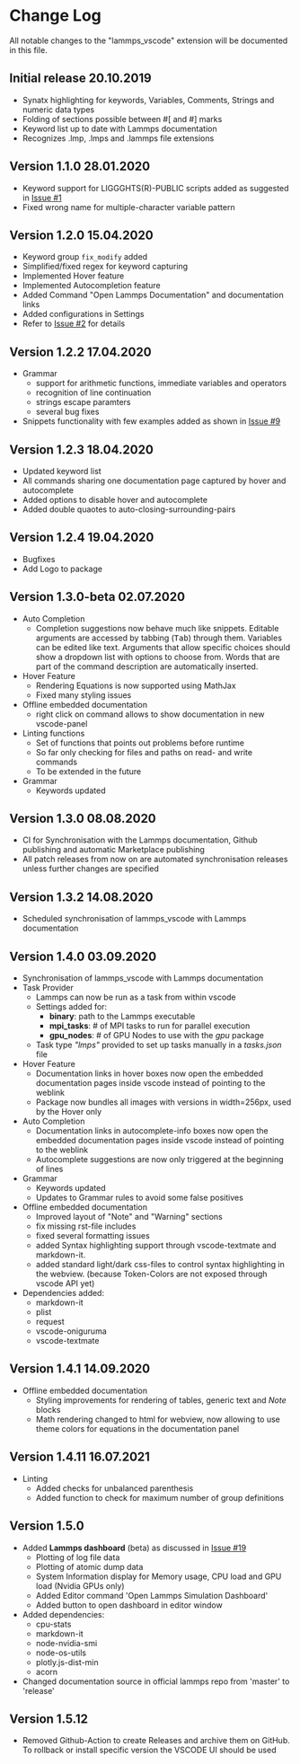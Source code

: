 # Change Log

All notable changes to the "lammps_vscode" extension will be documented in this file.

## Initial release 20.10.2019
- Synatx highlighting for keywords, Variables, Comments, Strings and numeric data types
- Folding of sections possible between #[ and #] marks
- Keyword list up to date with Lammps documentation
- Recognizes .lmp, .lmps and .lammps file extensions

## Version 1.1.0 28.01.2020
 - Keyword support for LIGGGHTS(R)-PUBLIC scripts added as suggested in [Issue #1](https://github.com/ThFriedrich/lammps_vscode/issues/1)
 - Fixed wrong name for multiple-character variable pattern

## Version 1.2.0 15.04.2020
 - Keyword group `fix_modify` added
 - Simplified/fixed regex for keyword capturing
 - Implemented Hover feature 
 - Implemented Autocompletion feature
 - Added Command "Open Lammps Documentation" and documentation links
 - Added configurations in Settings
 - Refer to [Issue #2](https://github.com/ThFriedrich/lammps_vscode/issues/2) for details

## Version 1.2.2 17.04.2020
 - Grammar 
    - support for arithmetic functions, immediate variables and operators
    - recognition of line continuation
    - strings escape paramters
    - several bug fixes
 - Snippets functionality with few examples added as shown in [Issue #9](https://github.com/ThFriedrich/lammps_vscode/issues/9)

## Version 1.2.3 18.04.2020
 - Updated keyword list
 - All commands sharing one documentation page captured by hover and autocomplete
 - Added options to disable hover and autocomplete
 - Added double quaotes to auto-closing-surrounding-pairs

## Version 1.2.4 19.04.2020
 - Bugfixes
 - Add Logo to package

## Version 1.3.0-beta 02.07.2020
 - Auto Completion
    - Completion suggestions now behave much like snippets. Editable arguments are accessed by tabbing (<kbd>Tab</kbd>) through them. Variables can be edited like text. Arguments that allow specific choices should show a dropdown list with options to choose from. Words that are part of the command description are automatically inserted.
 - Hover Feature
    - Rendering Equations is now supported using MathJax
    - Fixed many styling issues
 - Offline embedded documentation
    - right click on command allows to show documentation in new vscode-panel
 - Linting functions
    - Set of functions that points out problems before runtime
    - So far only checking for files and paths on read- and write commands
    - To be extended in the future
 - Grammar
    - Keywords updated 

## Version 1.3.0 08.08.2020
 - CI for Synchronisation with the Lammps documentation, Github publishing and automatic Marketplace publishing 
 - All patch releases from now on are automated synchronisation releases unless further changes are specified

## Version 1.3.2 14.08.2020
 - Scheduled synchronisation of lammps_vscode with Lammps documentation

## Version 1.4.0 03.09.2020
 - Synchronisation of lammps_vscode with Lammps documentation
 - Task Provider 
   - Lammps can now be run as a task from within vscode
   - Settings added for: 
      - __binary__: path to the Lammps executable
      - __mpi_tasks__: # of MPI tasks to run for parallel execution
      - __gpu_nodes__: # of GPU Nodes to use with the *gpu* package
   - Task type *"lmps"* provided to set up tasks manually in a *tasks.json* file 
 - Hover Feature
   - Documentation links in hover boxes now open the embedded documentation pages inside vscode instead of pointing to the weblink
   - Package now bundles all images with versions in width=256px, used by the Hover only
 - Auto Completion
   - Documentation links in autocomplete-info boxes now open the embedded documentation pages inside vscode instead of pointing to the weblink
   - Autocomplete suggestions are now only triggered at the beginning of lines
 - Grammar
   - Keywords updated 
   - Updates to Grammar rules to avoid some false positives 
 - Offline embedded documentation
   - Improved layout of "Note" and "Warning" sections
   - fix missing rst-file includes 
   - fixed several formatting issues
   - added Syntax highlighting support through vscode-textmate and markdown-it.
   - added standard light/dark css-files to control syntax highlighting in the webview. (because Token-Colors are not exposed through vscode API yet)
 - Dependencies added:
   - markdown-it
   - plist
   - request
   - vscode-oniguruma
   - vscode-textmate
  
## Version 1.4.1 14.09.2020
 - Offline embedded documentation
   - Styling improvements for rendering of tables, generic text and *Note* blocks
   - Math rendering changed to html for webview, now allowing to use theme colors for equations in the documentation panel

## Version 1.4.11 16.07.2021
 - Linting
   - Added checks for unbalanced parenthesis
   - Added function to check for maximum number of group definitions

## Version 1.5.0
 - Added **Lammps dashboard** (beta) as discussed in [Issue #19](https://github.com/ThFriedrich/lammps_vscode/issues/19)
   - Plotting of log file data
   - Plotting of atomic dump data
   - System Information display for Memory usage, CPU load and GPU load (Nvidia GPUs only)
   - Added Editor command 'Open Lammps Simulation Dashboard'
   - Added button to open dashboard in editor window
 - Added dependencies:
   - cpu-stats
   - markdown-it
   - node-nvidia-smi
   - node-os-utils
   - plotly.js-dist-min
   - acorn
 - Changed documentation source in official lammps repo from 'master' to 'release'

## Version 1.5.12
 - Removed Github-Action to create Releases and archive them on GitHub. To rollback or install specific version the VSCODE UI should be used
